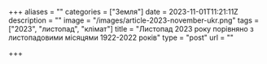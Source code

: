 +++
aliases = ""
categories = ["Земля"]
date = 2023-11-01T11:21:11Z
description = ""
image = "/images/article-2023-november-ukr.png"
tags = ["2023", "листопад", "клiмат"]
title = "Листопад 2023 року порівняно з листопадовими місяцями 1922-2022 років"
type = "post"
url = ""

+++
